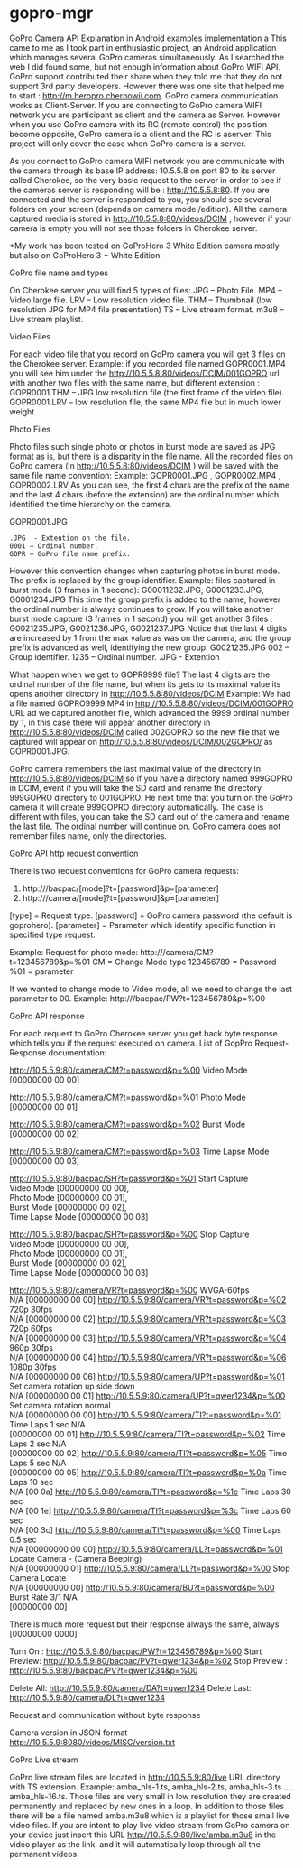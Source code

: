 gopro-mgr
=========

GoPro Camera API Explanation in Android examples implementation
a
This came to me as I took part in enthusiastic project, an Android application which manages several GoPro cameras simultaneously.
As I searched the web I did found some, but not enough information about GoPro WIFI API. GoPro support contributed their share when they told me that they do not support 3rd party developers. However there was one site that helped me to start : http://m.heropro.chernowii.com.
GoPro camera communication works as Client-Server. If you are connecting to GoPro camera WIFI network you are participant as client and the camera as Server. However when you use GoPro camera with its RC (remote control) the position become opposite, GoPro camera is a client and the RC is aserver.
This project will only cover the case when GoPro camera is a server.

As you connect to GoPro camera WIFI network you are communicate with the camera through its base IP address: 10.5.5.8 on port 80 to its server called Cherokee, so the very basic request to the server in order to see if the cameras server is responding will be : http://10.5.5.8:80.
If you are connected and the server is responded to you, you should see several folders on your screen (depends on camera model/edition). 
All the camera captured media is stored in http://10.5.5.8:80/videos/DCIM , however if your camera is empty you will not see those folders in Cherokee server.

*My work has been tested on GoProHero 3 White Edition camera  mostly but also on GoProHero 3 + White Edition.


GoPro file name and types

On Cherokee server you will find 5 types of files:
JPG – Photo File.
MP4 – Video large file.
LRV – Low resolution video file.
THM – Thumbnail (low resolution JPG for MP4 file presentation)
TS – Live stream format.
m3u8 – Live stream playlist.

Video Files

For each video file that you record on GoPro camera you will get 3 files on the Cherokee server. 
	Example: 
if you recorded file named GOPR0001.MP4 you will see him under the http://10.5.5.8:80/videos/DCIM/001GOPRO url with another two files with the same name, but different extension :  
GOPR0001.THM – JPG low resolution file (the first frame of the video file). GOPR0001.LRV – low resolution file, the same MP4 file but in much lower weight.

Photo Files

Photo files such single photo or photos in burst mode are saved as JPG format as is, but there is a disparity in the file name. 
All the recorded files on GoPro camera (in http://10.5.5.8:80/videos/DCIM ) will be saved with the same file name convention:
Example: GOPR0001.JPG , GOPR0002.MP4 , GOPR0002.LRV
As you can see, the first 4 chars are the prefix of the name and the last 4 chars (before the extension) are the ordinal number which identified the time hierarchy on the camera. 
	
GOPR0001.JPG 

	.JPG  - Extention on the file.
	0001 – Ordinal number.
	GOPR – GoPro file name prefix.




However this convention changes when capturing photos in burst mode. The prefix is replaced by the group identifier.
	Example: files captured in burst mode (3 frames in 1 second):
G00011232.JPG, G0001233.JPG, G0001234.JPG
This time the group prefix is added to the name, however the ordinal number is always continues to grow.
	If you will take another burst mode capture (3 frames in 1 second) you will get another 3 files :
G0021235.JPG, G0021236.JPG, G0021237.JPG
Notice that the last 4 digits are increased by 1 from the max value as was on the camera, and the group prefix is advanced as well, identifying the new group.
	G0021235.JPG
	002 – Group identifier.
	1235 – Ordinal number.
	.JPG - Extention

What happen when we get to GOPR9999 file?
The last 4 digits are the ordinal number of the file name, but when its gets to its maximal value its opens another directory in http://10.5.5.8:80/videos/DCIM 
Example: 
We had a file named GOPRO9999.MP4 in http://10.5.5.8:80/videos/DCIM/001GOPRO  URL ad we captured another file, which advanced the 9999 ordinal number by 1, in this case there will appear another directory in http://10.5.5.8:80/videos/DCIM called 002GOPRO so the new file that we captured will appear on http://10.5.5.8:80/videos/DCIM/002GOPRO/ as GOPR0001.JPG.

GoPro camera remembers the last maximal value of the directory in http://10.5.5.8:80/videos/DCIM so if you have a directory named 999GOPRO in DCIM, event if you will take the SD card and rename the directory 999GOPRO directory to 001GOPRO. He next time that you turn on the GoPro camera it will create 999GOPRO directory automatically.
	The case is different with files, you can take the SD card out of the camera and rename the last file. The ordinal number will continue on.
 GoPro camera does not remember files name, only the directories.



GoPro API http request convention

There is two request conventions for GoPro camera requests:
1.	http:///bacpac/[mode]?t=[password]&p=[parameter]
2.	http:///camera/[mode]?t=[password]&p=[parameter]

[type] = Request type.
[password] = GoPro camera password (the default is goprohero).
[parameter] = Parameter which identify specific function in specified type request.

Example:
Request for photo mode:	http:///camera/CM?t=123456789&p=%01
CM = Change Mode type
123456789 = Password
%01 = parameter

If we wanted to change mode to Video mode, all we need to change the last parameter to 00.
Example: http:///bacpac/PW?t=123456789&p=%00



GoPro API response

For each request to GoPro Cherokee server you get back byte response which tells you if the request executed on camera.
List of GopPro Request-Response documentation:



http://10.5.5.9:80/camera/CM?t=password&p=%00	Video Mode</br>
	[00000000 00 00]

http://10.5.5.9:80/camera/CM?t=password&p=%01	Photo Mode</br>
	[00000000 00 01]

http://10.5.5.9:80/camera/CM?t=password&p=%02	Burst Mode</br>
[00000000 00 02]

http://10.5.5.9:80/camera/CM?t=password&p=%03	Time Lapse Mode</br>
[00000000 00 03]
			
http://10.5.5.9:80/bacpac/SH?t=password&p=%01	Start Capture</br>
Video Mode    	        [00000000 00 00],</br>
Photo Mode            	[00000000 00 01],</br>
Burst Mode    	        [00000000 00 02],</br>
Time Lapse Mode        	[00000000 00 03]</br>

http://10.5.5.9:80/bacpac/SH?t=password&p=%00	Stop Capture	</br>
Video Mode      	  [00000000 00 00],</br>
Photo Mode              [00000000 00 01],</br>
Burst Mode    	        [00000000 00 02],</br>
Time Lapse Mode	        [00000000 00 03]</br>

http://10.5.5.9:80/camera/VR?t=password&p=%00   WVGA-60fps</br>
N/A	                      [00000000 00 00]
http://10.5.5.9:80/camera/VR?t=password&p=%02	720p 30fps</br>
N/A                      	[00000000 00 02]
http://10.5.5.9:80/camera/VR?t=password&p=%03	720p 60fps</br>
N/A                     	[00000000 00 03]
http://10.5.5.9:80/camera/VR?t=password&p=%04	960p 30fps</br>
N/A	                      [00000000 00 04]
http://10.5.5.9:80/camera/VR?t=password&p=%06	1080p 30fps</br>
N/A	                      [00000000 00 06]
http://10.5.5.9:80/camera/UP?t=password&p=%01	Set camera rotation up side down</br>
N/A	[00000000 00 01]
http://10.5.5.9:80/camera/UP?t=qwer1234&p=%00	Set camera rotation normal</br>
N/A	      [00000000 00 00]
http://10.5.5.9:80/camera/TI?t=password&p=%01	Time Laps 1 sec	N/A    </br>
[00000000 00 01]
http://10.5.5.9:80/camera/TI?t=password&p=%02	Time Laps 2 sec	N/A </br>
[00000000 00 02]
http://10.5.5.9:80/camera/TI?t=password&p=%05	Time Laps 5 sec	N/A   </br> 
[00000000 00 05]
http://10.5.5.9:80/camera/TI?t=password&p=%0a	Time Laps 10 sec</br>
N/A               	[00 0a]
http://10.5.5.9:80/camera/TI?t=password&p=%1e	Time Laps 30 sec</br>
N/A	                [00 1e]
http://10.5.5.9:80/camera/TI?t=password&p=%3c	Time Laps 60 sec</br>
N/A               	[00 3c]
http://10.5.5.9:80/camera/TI?t=password&p=%00	Time Laps 0.5 sec</br>
N/A               	[00000000 00 00]
http://10.5.5.9:80/camera/LL?t=password&p=%01	Locate Camera - (Camera Beeping)</br>
N/A	[00000000 01]
http://10.5.5.9:80/camera/LL?t=password&p=%00	Stop Camera Locate </br>
N/A 	[00000000 00]
http://10.5.5.9:80/camera/BU?t=password&p=%00	Burst Rate 3/1 	N/A </br>
[00000000 00]




There is much more request but their response always the same, always [00000000 0000]

Turn On :
 http://10.5.5.9:80/bacpac/PW?t=123456789&p=%00
Start Preview: 
http://10.5.5.9:80/bacpac/PV?t=qwer1234&p=%02
Stop Preview : 
http://10.5.5.9:80/bacpac/PV?t=qwer1234&p=%00

Delete All: 
http://10.5.5.9:80/camera/DA?t=qwer1234
Delete Last: 
http://10.5.5.9:80/camera/DL?t=qwer1234


Request and communication without byte response

Camera version in JSON format
http://10.5.5.9:8080/videos/MISC/version.txt


GoPro Live stream

GoPro live stream files are located in http://10.5.5.9:80/live URL directory with TS extension.
Example: amba_hls-1.ts, amba_hls-2.ts, amba_hls-3.ts …. amba_hls-16.ts. 
  Those files are very small in low resolution they are created permanently and replaced by new ones in a loop.
In addition to those files there will be a file named amba.m3u8 which is a playlist for those small live video files. 
If you are intent to play live video stream from GoPro camera on your device just insert this URL http://10.5.5.9:80/live/amba.m3u8 in the video player as the link, and it will automatically loop through all the permanent videos.




